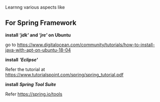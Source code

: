 Learnng various aspects like

## For Spring Framework ##

**install _'jdk'_ and _'jre'_ on Ubuntu**

go to https://www.digitalocean.com/community/tutorials/how-to-install-java-with-apt-on-ubuntu-18-04

**install** **_'Eclipse'_**

Refer the tutorial at https://www.tutorialspoint.com/spring/spring_tutorial.pdf

**install** **_Spring Tool Suite_**

Refer https://spring.io/tools
